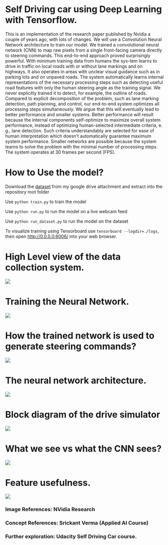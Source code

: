 # Self Driving car using Deep Learning with Tensorflow.
This is an implementation of the research paper published by Nvidia a couple of years ago, with lots of changes. We will use a Convolution Neural Network architecture to train our model. We trained a convolutional neural network (CNN) to map raw pixels from a single front-facing camera directly to steering commands. This end-to-end approach proved surprisingly powerful. With minimum training data from humans the sys-tem learns to drive in traffic on local roads with or without lane markings and on highways. It also operates in areas with unclear visual guidance such as in parking lots and on unpaved roads. The system automatically learns internal representations of the necessary processing steps such as detecting useful road features with only the human steering angle as the training signal. We never explicitly trained it to detect, for example, the outline of roads. Compared to explicit decomposition of the problem, such as lane marking detection, path planning, and control, our end-to-end system optimizes all processing steps simultaneously. We argue that this will eventually lead to better performance and smaller systems. Better performance will result because the internal components self-optimize to maximize overall system performance, instead of optimizing human-selected intermediate criteria, e. g., lane detection.  Such criteria understandably are selected for ease of human interpretation which doesn’t automatically guarantee maximum system performance. Smaller networks are possible because the system learns to solve the problem with the minimal number of processing steps. The system operates at 30 frames per second  (FPS).



# How to Use the model?
Download the [dataset](https://drive.google.com/file/d/18YHLAJqsZFYNH7spDt5z4Pcml8HpIn3l/view) from my google drive attachment and extract into the repository root folder

Use `python train.py` to train the model

Use `python run.py` to run the model on a live webcam feed

Use `python run_dataset.py` to run the model on the dataset

To visualize training using Tensorboard use `tensorboard --logdir=./logs`, then open http://0.0.0.0:6006/ into your web browser.

# High Level view of the data collection system.
<img src='images/Image01.png'>

# Training the Neural Network.
<img src='images/Image02.png'>

# How the trained network is used to generate steering commands?
<img src='images/Image04.png'>

# The neural network architecture.
<img src='images/Image05.png'>

# Block diagram of the drive simulator
<img src='images/Image06.png'>

# What we see vs what the CNN sees?
<img src='images/Image07.png'>

# Feature usefulness.
<img src='images/Image08.png'>

### Image References: NVidia Research
### Concept References: Srickant Verma (Applied AI Course)
### Further exploration: Udacity Self Driving Car course.

